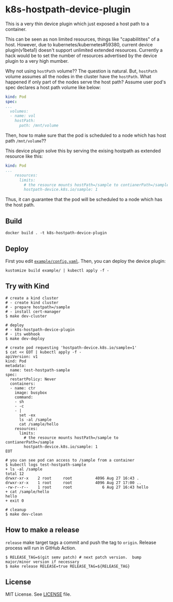 # k8s-hostpath-device-plugin

This is a very thin device plugin which just exposed a host path to a container.

This can be seen as non limited resources, things like "capabilitites" of a host. However, due to kubernetes/kubernetes#59380, current device plugin(v1beta1) doesn't support unlimited extended resources. Currently a hack would be to set the number of resources advertised by the device plugin to a very high mumber.

Why not using `hostPath` volume??  The question is natural.  But, `hostPath` volume assumes all the nodes in the cluster have the `hostPath`.  What happened if only part of the nodes serve the host path? Assume user pod's spec declares a host path volume like below:

```yaml
kind: Pod
spec:
...
  volumes:
  - name: vol
    hostPath:
      path: /mnt/volume
```

Then, how to make sure that the pod is scheduled to a node which has host path `/mnt/volume`??

This device plugin solve this by serving the exising hostpath as extended resource like this:

```yaml
kind: Pod
...
    resources:
      limits:
        # the resource mounts hostPath=/sample to contianerPath=/sample
        hostpath-device.k8s.io/sample: 1
```

Thus, it can guarantee that the pod will be scheduled to a node which has the host path.

## Build

```shell
docker build . -t k8s-hostpath-device-plugin
```

## Deploy

First you edit [`example/config.yaml`](example/config.yaml).  Then, you can deploy the device plugin:

```shell
kustomize build example/ | kubectl apply -f -
```

## Try with Kind

```shell
# create a kind cluster
# - create kind cluster
# - prepare hostpath=/sample
# - install cert-manager
$ make dev-cluster

# deploy
# - k8s-hostpath-device-plugin
# - its webhook
$ make dev-deploy
```

```shell
# create pod requesting 'hostpath-device.k8s.io/sample=1'
$ cat << EOT | kubectl apply -f -
apiVersion: v1
kind: Pod
metadata:
  name: test-hostpath-sample
spec:
  restartPolicy: Never
  containers:
  - name: ctr
    image: busybox
    command:
    - sh
    - -c
    - |
      set -ex
      ls -al /sample
      cat /sample/hello
    resources:
      limits:
        # the resource mounts hostPath=/sample to contianerPath=/sample
        hostpath-device.k8s.io/sample: 1
EOT

# you can see pod can access to /sample from a container
$ kubectl logs test-hostpath-sample
+ ls -al /sample
total 12
drwxr-xr-x    2 root     root          4096 Aug 27 16:43 .
drwxr-xr-x    1 root     root          4096 Aug 27 17:00 ..
-rw-r--r--    1 root     root             6 Aug 27 16:43 hello
+ cat /sample/hello
hello
+ exit 0

# cleanup
$ make dev-clean
```

## How to make a release

`release` make target tags a commit and push the tag to `origin`. Release process will run in GitHub Action.

```shell
$ RELEASE_TAG=$(git semv patch) # next patch version.  bump major/minor version if necessary
$ make release RELEASE=true RELEASE_TAG=${RELEASE_TAG}
```

## License

MIT License.  See [LICENSE](LICENSE) file.
